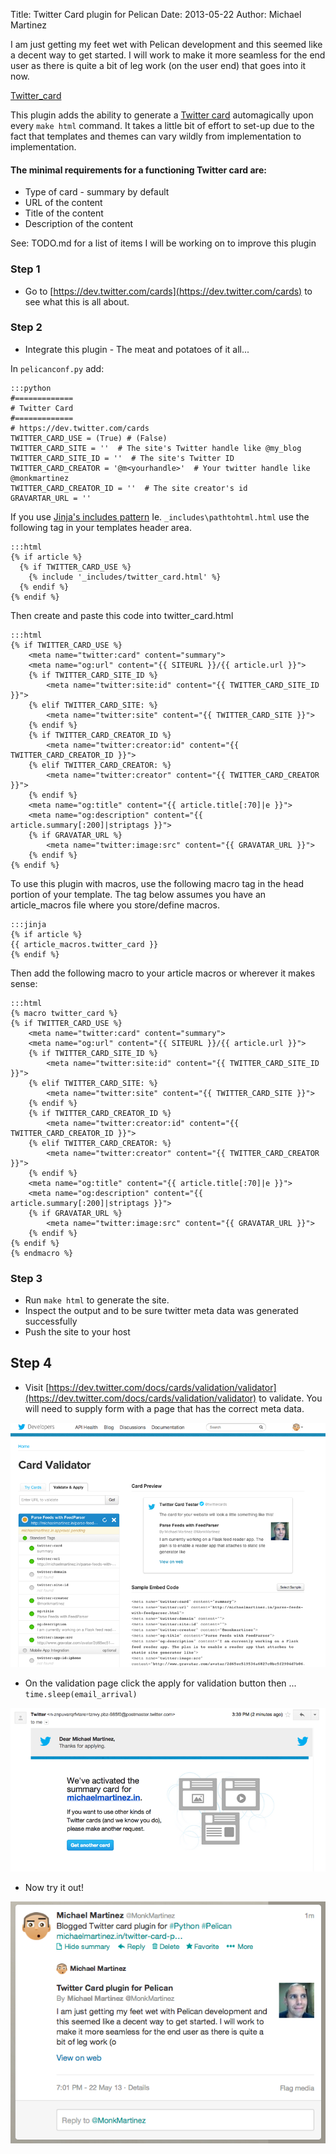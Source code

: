 Title: Twitter Card plugin for Pelican
Date: 2013-05-22
Author: Michael Martinez

I am just getting my feet wet with Pelican development and this seemed like a decent way to get started. I will work to make it
more seamless for the end user as there is quite a bit of leg work (on the user end) that goes into it now.

<a class="btn btn-large" href="https://github.com/MichaelMartinez/twitter_card"><i class="icon-download-alt"></i>Twitter_card</a>

This plugin adds the ability to generate a [Twitter card](https://dev.twitter.com/cards) automagically upon every `make html` command.
It takes a little bit of effort to set-up due to the fact that templates and themes can
vary wildly from implementation to implementation.

#### The minimal requirements for a functioning Twitter card are: ####

* Type of card - summary by default
* URL of the content
* Title of the content
* Description of the content

See: TODO.md for a list of items I will be working on to improve this plugin

### Step 1

* Go to [https://dev.twitter.com/cards](https://dev.twitter.com/cards) to see what this is all about.

### Step 2

* Integrate this plugin - The meat and potatoes of it all...

In `pelicanconf.py` add:

    :::python
    #=============
    # Twitter Card
    #=============
    # https://dev.twitter.com/cards
    TWITTER_CARD_USE = (True) # (False)
    TWITTER_CARD_SITE = ''  # The site's Twitter handle like @my_blog
    TWITTER_CARD_SITE_ID = ''  # The site's Twitter ID
    TWITTER_CARD_CREATOR = '@m<yourhandle>'  # Your twitter handle like @monkmartinez
    TWITTER_CARD_CREATOR_ID = ''  # The site creator's id
    GRAVARTAR_URL = ''


If you use [Jinja's includes pattern](http://jinja.pocoo.org/docs/templates/#include) Ie. `_includes\pathtohtml.html` use the following tag in your templates header area.

    :::html
    {% if article %}
      {% if TWITTER_CARD_USE %}
        {% include '_includes/twitter_card.html' %}
      {% endif %}
    {% endif %}


Then create and paste this code into twitter_card.html

    :::html
    {% if TWITTER_CARD_USE %}
        <meta name="twitter:card" content="summary">
        <meta name="og:url" content="{{ SITEURL }}/{{ article.url }}">
        {% if TWITTER_CARD_SITE_ID %}
            <meta name="twitter:site:id" content="{{ TWITTER_CARD_SITE_ID }}">
        {% elif TWITTER_CARD_SITE: %}
            <meta name="twitter:site" content="{{ TWITTER_CARD_SITE }}">
        {% endif %}
        {% if TWITTER_CARD_CREATOR_ID %}
            <meta name="twitter:creator:id" content="{{ TWITTER_CARD_CREATOR_ID }}">
        {% elif TWITTER_CARD_CREATOR: %}
            <meta name="twitter:creator" content="{{ TWITTER_CARD_CREATOR }}">
        {% endif %}
        <meta name="og:title" content="{{ article.title[:70]|e }}">
        <meta name="og:description" content="{{ article.summary[:200]|striptags }}">
        {% if GRAVATAR_URL %}
            <meta name="twitter:image:src" content="{{ GRAVATAR_URL }}">
        {% endif %}
    {% endif %}


To use this plugin with macros, use the following macro tag in the head portion of your template. The tag below assumes
you have an article_macros file where you store/define macros.

    :::jinja
    {% if article %}
    {{ article_macros.twitter_card }}
    {% endif %}


Then add the following macro to your article macros or wherever it makes sense:

    :::html
    {% macro twitter_card %}
    {% if TWITTER_CARD_USE %}
        <meta name="twitter:card" content="summary">
        <meta name="og:url" content="{{ SITEURL }}/{{ article.url }}">
        {% if TWITTER_CARD_SITE_ID %}
            <meta name="twitter:site:id" content="{{ TWITTER_CARD_SITE_ID }}">
        {% elif TWITTER_CARD_SITE: %}
            <meta name="twitter:site" content="{{ TWITTER_CARD_SITE }}">
        {% endif %}
        {% if TWITTER_CARD_CREATOR_ID %}
            <meta name="twitter:creator:id" content="{{ TWITTER_CARD_CREATOR_ID }}">
        {% elif TWITTER_CARD_CREATOR: %}
            <meta name="twitter:creator" content="{{ TWITTER_CARD_CREATOR }}">
        {% endif %}
        <meta name="og:title" content="{{ article.title[:70]|e }}">
        <meta name="og:description" content="{{ article.summary[:200]|striptags }}">
        {% if GRAVATAR_URL %}
            <meta name="twitter:image:src" content="{{ GRAVATAR_URL }}">
        {% endif %}
    {% endif %}
    {% endmacro %}


### Step 3

* Run `make html` to generate the site.
* Inspect the output and to be sure twitter meta data was generated successfully
* Push the site to your host


## Step 4 ##

* Visit [https://dev.twitter.com/docs/cards/validation/validator](https://dev.twitter.com/docs/cards/validation/validator) to validate. You will need to supply form with a page that has the correct meta data.

![Alt Validator tool](static/images/validator.png)

* On the validation page click the apply for validation button then ... `time.sleep(email_arrival)`

![Alt Email Arrived](static/images/approved.png)

* Now try it out!

![Alt Actual Use](static/images/inuse.png)
